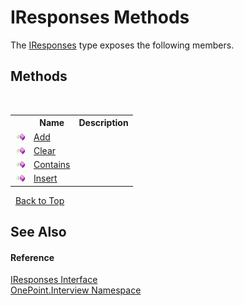 # IResponses Methods
 

The <a href="T_OnePoint_Interview_IResponses">IResponses</a> type exposes the following members.


## Methods
&nbsp;<table><tr><th></th><th>Name</th><th>Description</th></tr><tr><td>![Public method](media/pubmethod.gif "Public method")</td><td><a href="M_OnePoint_Interview_IResponses_Add">Add</a></td><td /></tr><tr><td>![Public method](media/pubmethod.gif "Public method")</td><td><a href="M_OnePoint_Interview_IResponses_Clear">Clear</a></td><td /></tr><tr><td>![Public method](media/pubmethod.gif "Public method")</td><td><a href="M_OnePoint_Interview_IResponses_Contains">Contains</a></td><td /></tr><tr><td>![Public method](media/pubmethod.gif "Public method")</td><td><a href="M_OnePoint_Interview_IResponses_Insert">Insert</a></td><td /></tr></table>&nbsp;
<a href="#iresponses-methods">Back to Top</a>

## See Also


#### Reference
<a href="T_OnePoint_Interview_IResponses">IResponses Interface</a><br /><a href="N_OnePoint_Interview">OnePoint.Interview Namespace</a><br />